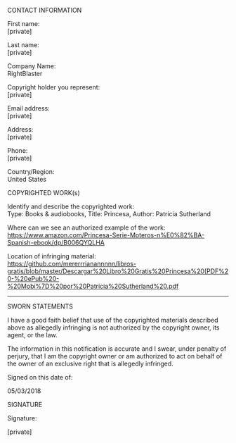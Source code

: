 CONTACT INFORMATION

First name:  
[private]

Last name:  
[private]

Company Name:  
RightBlaster

Copyright holder you represent:  
[private]

Email address:  
[private]

Address:  
[private]

Phone:  
[private]

Country/Region:  
United States

COPYRIGHTED WORK(s)

Identify and describe the copyrighted work:  
Type: Books & audiobooks, Title: Princesa, Author: Patricia Sutherland

Where can we see an authorized example of the work:  
https://www.amazon.com/Princesa-Serie-Moteros-n%E0%82%BA-Spanish-ebook/dp/B006QYQLHA

Location of infringing material:  
https://github.com/mererrrianannnnn/libros-gratis/blob/master/Descargar%20Libro%20Gratis%20Princesa%20(PDF%20-%20ePub%20-%20Mobi%7D%20por%20Patricia%20Sutherland%20.pdf

----------------

SWORN STATEMENTS

I have a good faith belief that use of the copyrighted materials described above as allegedly infringing is not authorized by the copyright owner, its agent, or the law.

The information in this notification is accurate and I swear, under penalty of perjury, that I am the copyright owner or am authorized to act on behalf of the owner of an exclusive right that is allegedly infringed.

Signed on this date of:

05/03/2018

SIGNATURE

Signature:

[private]
